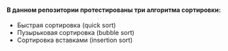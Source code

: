 #### В данном репозитории протестированы три алгоритма сортировки:
* Быстрая сортировка (quick sort)
* Пузырьковая сортировка (bubble sort)
* Сортировка вставками (insertion sort)
